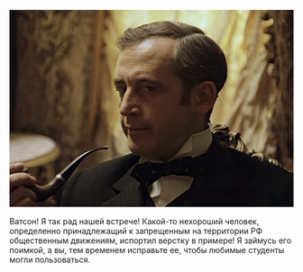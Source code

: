![moriarty](assets/other/sherlock.png)

Ватсон! Я так рад нашей встрече! Какой-то нехороший человек, определенно принадлежащий к запрещенным на территории РФ общественным движениям, испортил верстку в примере! Я займусь его поимкой, а вы, тем временем исправьте ее, чтобы любимые студенты могли пользоваться.
